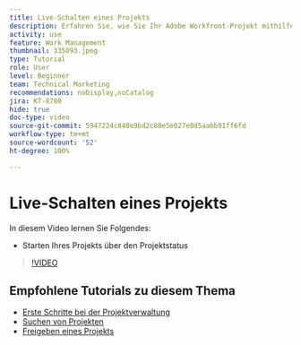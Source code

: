 ```yaml
---
title: Live-Schalten eines Projekts
description: Erfahren Sie, wie Sie Ihr Adobe Workfront-Projekt mithilfe des Projektstatus live schalten.
activity: use
feature: Work Management
thumbnail: 335093.jpeg
type: Tutorial
role: User
level: Beginner
team: Technical Marketing
recommendations: noDisplay,noCatalog
jira: KT-8780
hide: true
doc-type: video
source-git-commit: 5947224c840e9bd2c80e5e027e0d5aabb91ff6fd
workflow-type: tm+mt
source-wordcount: '52'
ht-degree: 100%

---
```


# Live-Schalten eines Projekts

In diesem Video lernen Sie Folgendes:

* Starten Ihres Projekts über den Projektstatus

>[!VIDEO](https://video.tv.adobe.com/v/335093/?quality=12&learn=on)

## Empfohlene Tutorials zu diesem Thema

* [Erste Schritte bei der Projektverwaltung](/help/manage-work/projects/getting-started-manage-a-project.md)
* [Suchen von Projekten](/help/manage-work/projects/find-projects.md)
* [Freigeben eines Projekts](/help/manage-work/projects/share-a-project.md)
